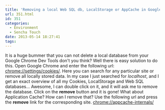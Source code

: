 ```yaml
---
title: 'Removing a local Web SQL db, LocalStorage or AppCache in Google Chrome'
url: 351.html
id: 351
categories:
  - Environment
  - Sencha Touch
date: 2013-05-14 18:27:41
tags:
---
```


It is a huge bummer that you can not delete a local database from your Google Chrome Dev Tools don't you think? Well there is easy solution to do this. Open Google Chrome and enter the following url: [chrome://settings/cookies/](//settings/cookies/). Here you can search for any particular site or remove all locally stored data. In my case I just searched for _localhost_, and I get an exact overview of all my Cookies, LocalStorage and Web SQL databases... Awesome, I can double click on it, and it will ask me to remove the database. Click on the **remove** button and it is gone! What about Application Cache? How can I remove that? Use the following url and press the **remove** link for the corresponding site. [chrome://appcache-internals/](//appcache-internals/)